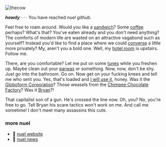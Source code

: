 ![thecow](https://user-images.githubusercontent.com/66974415/133889903-89736ed8-aca9-4673-a3c5-be331def3f82.png)

___howdy___
&middot; &middot; &middot;
You have reached _nuel github_.

Feel free to roam around. Would you like a [sandwich](https://nuel.pw/sandwich)? Some [coffee](https://nuel.pw/house) perhaps? What's that? You've eaten already and you don't need anything? The comforts of modern life are wasted on an attractive vagabond such as yourself? Instead you'd like to find a place where we could [converse](https://rt.nuel.pw) a little more privately? My, aren't you a bold one. Well, my [hotel room](https://nonlinearnarrative.github.io/no-home-like-place/) is upstairs. Follow me.

There, are you comfortable? Let me put on some [tunes](https://waterparken.bandcamp.com) while you freshen up. Maybe clean out your [earwax](https://nuel.pw/earwax) or something. Now, now, don't be shy. Just go into the bathroom. Go on. Now get on your fucking knees and tell me who sent you. Yes, that's loaded and [I will use it](https://nuel.pw/gungirl), honey. Was it the [Globoform Corporation](https://globoform.com)? Those weasels from the [Chimpee Chocolate Factory](https://nuel.pw/chimpee/)? Was it [Bryan](https://nuel.pw/bryan/)?!

That capitalist son of a gun. He's crossed the line now. Oh, you? No, you're free to go. Tell Bryan his scare tactics won't work on me. And call me sometime! I don't meet many assassins this cute.

### more nuel

- 🥦 [nuel website](https://nuel.pw)
- 💌 [nuel news](https://tinyletter.com/nuel)
